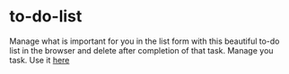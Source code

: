 # to-do-list
Manage what is important for you in the list form with this beautiful to-do list in the browser and delete after completion of that task. Manage you task. Use it [here](https://badboy1496/github.io/to-do-list)

